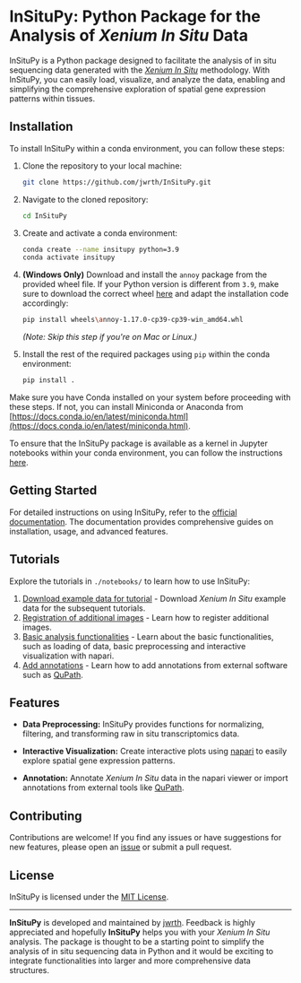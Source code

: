 # InSituPy: Python Package for the Analysis of _Xenium In Situ_ Data

InSituPy is a Python package designed to facilitate the analysis of in situ sequencing data generated with the [_Xenium In Situ_](https://www.10xgenomics.com/platforms/xenium) methodology. With InSituPy, you can easily load, visualize, and analyze the data, enabling and simplifying the comprehensive exploration of spatial gene expression patterns within tissues.

## Installation

To install InSituPy within a conda environment, you can follow these steps:

1. Clone the repository to your local machine:

   ```bash
   git clone https://github.com/jwrth/InSituPy.git
   ```

2. Navigate to the cloned repository:

   ```bash
   cd InSituPy
   ```

3. Create and activate a conda environment:

   ```bash
   conda create --name insitupy python=3.9
   conda activate insitupy
   ```

4. **(Windows Only)** Download and install the `annoy` package from the provided wheel file. If your Python version is different from `3.9`, make sure to download the correct wheel [here](https://www.lfd.uci.edu/~gohlke/pythonlibs/#annoy) and adapt the installation code accordingly:
   
   ```bash
   pip install wheels\annoy-1.17.0-cp39-cp39-win_amd64.whl
   ```

   *(Note: Skip this step if you're on Mac or Linux.)*

5. Install the rest of the required packages using `pip` within the conda environment:

   ```bash
   pip install .
   ```

Make sure you have Conda installed on your system before proceeding with these steps. If not, you can install Miniconda or Anaconda from [https://docs.conda.io/en/latest/miniconda.html](https://docs.conda.io/en/latest/miniconda.html).

To ensure that the InSituPy package is available as a kernel in Jupyter notebooks within your conda environment, you can follow the instructions [here](https://ipython.readthedocs.io/en/stable/install/kernel_install.html).

## Getting Started

For detailed instructions on using InSituPy, refer to the [official documentation](https://InSituPy.readthedocs.io). The documentation provides comprehensive guides on installation, usage, and advanced features.

## Tutorials

Explore the tutorials in `./notebooks/` to learn how to use InSituPy:

1. [Download example data for tutorial](notebooks/01_InSituPy_demo_download_data.ipynb) - Download _Xenium In Situ_ example data for the subsequent tutorials.
2. [Registration of additional images](notebooks/02_InSituPy_demo_register_images.ipynb) - Learn how to register additional images.
3. [Basic analysis functionalities](notebooks/03_InSituPy_demo_analyze.ipynb) - Learn about the basic functionalities, such as loading of data, basic preprocessing and interactive visualization with napari.
4. [Add annotations](notebooks/04_InSituPy_demo_annotations.ipynb) - Learn how to add annotations from external software such as [QuPath](https://qupath.github.io/).

## Features

- **Data Preprocessing:** InSituPy provides functions for normalizing, filtering, and transforming raw in situ transcriptomics data.

- **Interactive Visualization:** Create interactive plots using [napari](https://napari.org/stable/#) to easily explore spatial gene expression patterns.

- **Annotation:** Annotate _Xenium In Situ_ data in the napari viewer or import annotations from external tools like [QuPath](https://qupath.github.io/).

## Contributing

Contributions are welcome! If you find any issues or have suggestions for new features, please open an [issue](https://github.com/jwrth/InSituPy/issues) or submit a pull request.

## License

InSituPy is licensed under the [MIT License](LICENSE).

---

**InSituPy** is developed and maintained by [jwrth](https://github.com/jwrth). Feedback is highly appreciated and hopefully **InSituPy** helps you with your _Xenium In Situ_ analysis. The package is thought to be a starting point to simplify the analysis of in situ sequencing data in Python and it would be exciting to integrate functionalities into larger and more comprehensive data structures.
